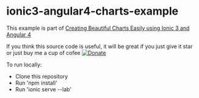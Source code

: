 # ionic3-angular4-charts-example

This example is part of [Creating Beautiful Charts Easily using Ionic 3 and Angular 4](https://www.djamware.com/post/598953f880aca768e4d2b12b/creating-beautiful-charts-easily-using-ionic-3-and-angular-4)

If you think this source code is useful, it will be great if you just give it star or just buy me a cup of cofee [![Donate](https://img.shields.io/badge/Donate-PayPal-green.svg)](https://www.paypal.com/cgi-bin/webscr?cmd=_s-xclick&hosted_button_id=Q5WK24UVWUGBN)

To run locally:
- Clone this repository
- Run 'npm install'
- Run 'ionic serve --lab'
